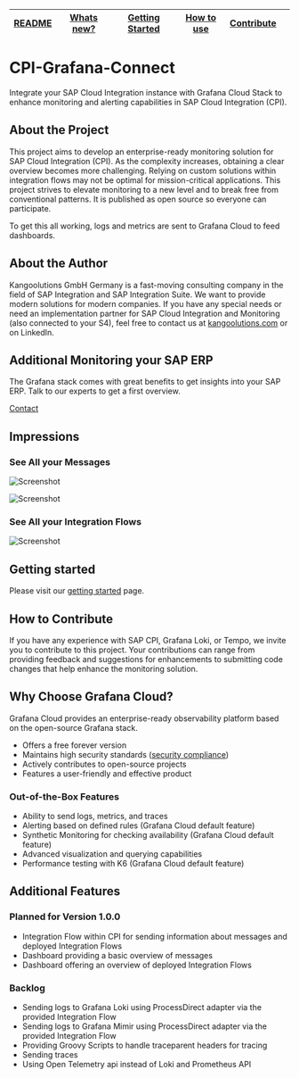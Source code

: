 | [README](README.md) | [Whats new?](whats_new.md) | [Getting Started](getting_started.md) | [How to use](how_to_use.md) | [Contribute](contribute.md) |     |
| ------------------- | -------------------------- | ------------------------------------- | --------------------------- | --------------------------- | --- |

# CPI-Grafana-Connect

Integrate your SAP Cloud Integration instance with Grafana Cloud Stack to enhance monitoring and alerting capabilities in SAP Cloud Integration (CPI).

## About the Project

This project aims to develop an enterprise-ready monitoring solution for SAP Cloud Integration (CPI). As the complexity increases, obtaining a clear overview becomes more challenging. Relying on custom solutions within integration flows may not be optimal for mission-critical applications. This project strives to elevate monitoring to a new level and to break free from conventional patterns. It is published as open source so everyone can participate.

To get this all working, logs and metrics are sent to Grafana Cloud to feed dashboards.

## About the Author

Kangoolutions GmbH Germany is a fast-moving consulting company in the field of SAP Integration and SAP Integration Suite. We want to provide modern solutions for modern companies.
If you have any special needs or need an implementation partner for SAP Cloud Integration and Monitoring (also connected to your S4), feel free to contact us at [kangoolutions.com](https://kangoolutions.com) or on LinkedIn.

## Additional Monitoring your SAP ERP

The Grafana stack comes with great benefits to get insights into your SAP ERP. Talk to our experts to get a first overview.

[Contact](https://kangoolutions.com/#contact)

## Impressions

### See All your Messages

![Screenshot](res/media/screenshots/promotion1.png)

![Screenshot](res/media/screenshots/promotion1-2.png)

### See All your Integration Flows

![Screenshot](res/media/screenshots/promotion2.png)

## Getting started

Please visit our [getting started](getting_started.md) page.

## How to Contribute

If you have any experience with SAP CPI, Grafana Loki, or Tempo, we invite you to contribute to this project. Your contributions can range from providing feedback and suggestions for enhancements to submitting code changes that help enhance the monitoring solution.

## Why Choose Grafana Cloud?

Grafana Cloud provides an enterprise-ready observability platform based on the open-source Grafana stack.

- Offers a free forever version
- Maintains high security standards ([security compliance](https://grafana.com/legal/security-compliance/))
- Actively contributes to open-source projects
- Features a user-friendly and effective product

### Out-of-the-Box Features

- Ability to send logs, metrics, and traces
- Alerting based on defined rules (Grafana Cloud default feature)
- Synthetic Monitoring for checking availability (Grafana Cloud default feature)
- Advanced visualization and querying capabilities
- Performance testing with K6 (Grafana Cloud default feature)

## Additional Features

### Planned for Version 1.0.0

- Integration Flow within CPI for sending information about messages and deployed Integration Flows
- Dashboard providing a basic overview of messages
- Dashboard offering an overview of deployed Integration Flows

### Backlog

- Sending logs to Grafana Loki using ProcessDirect adapter via the provided Integration Flow
- Sending logs to Grafana Mimir using ProcessDirect adapter via the provided Integration Flow
- Providing Groovy Scripts to handle traceparent headers for tracing
- Sending traces
- Using Open Telemetry api instead of Loki and Prometheus API
